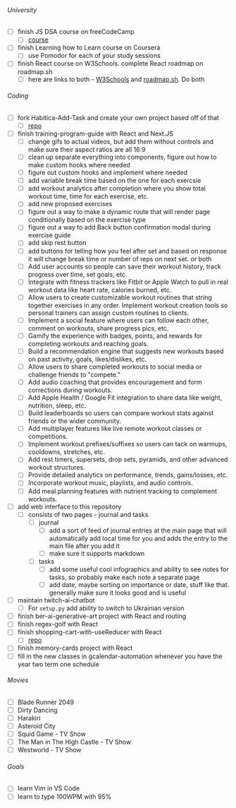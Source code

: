 ###### University

- [ ] finish JS DSA course on freeCodeCamp
  - [ ] [course](https://www.freecodecamp.org/learn/javascript-algorithms-and-data-structures/regular-expressions/match-beginning-string-patterns)
- [ ] finish Learning how to Learn course on Coursera
  - [ ] use Pomodor for each of your study sessions
- [ ] finish React course on W3Schools. complete React roadmap on roadmap.sh
  - [ ] here are links to both - [W3Schools](https://www.w3schools.com/react/) and [roadmap.sh](https://roadmap.sh/react). Do both

###### Coding

- [ ] fork Habitica-Add-Task and create your own project based off of that
  - [ ] [repo](https://github.com/sardach/Habitica-Add-Task/tree/main)
- [ ] finish training-program-guide with React and Next.JS
  - [ ] change gifs to actual videos, but add them without controls and make sure their aspect ratios are all 16:9
  - [ ] clean up separate everything into components, figure out how to make custom hooks where needed
  - [ ] figure out custom hooks and implement where needed
  - [ ] add variable break time based on the one for each exercsie
  - [ ] add workout analytics after completion where you show total workout time, time for each exercise, etc.
  - [ ] add new proposed exercises
  - [ ] figure out a way to make a dynamic route that will render page conditionally based on the exercise type
  - [ ] figure out a way to add Back button confirmation modal during exercise guide
  - [ ] add skip rest button
  - [ ] add buttons for telling how you feel after set and based on response it will change break time or number of reps on next set. or both
  - [ ] Add user accounts so people can save their workout history, track progress over time, set goals, etc.
  - [ ] Integrate with fitness trackers like Fitbit or Apple Watch to pull in real workout data like heart rate, calories burned, etc.
  - [ ] Allow users to create customizable workout routines that string together exercises in any order. Implement workout creation tools so personal trainers can assign custom routines to clients.
  - [ ] Implement a social feature where users can follow each other, comment on workouts, share progress pics, etc.
  - [ ] Gamify the experience with badges, points, and rewards for completing workouts and reaching goals.
  - [ ] Build a recommendation engine that suggests new workouts based on past activity, goals, likes/dislikes, etc.
  - [ ] Allow users to share completed workouts to social media or challenge friends to "compete."
  - [ ] Add audio coaching that provides encouragement and form corrections during workouts.
  - [ ] Add Apple Health / Google Fit integration to share data like weight, nutrition, sleep, etc.
  - [ ] Build leaderboards so users can compare workout stats against friends or the wider community.
  - [ ] Add multiplayer features like live remote workout classes or competitions.
  - [ ] Implement workout prefixes/suffixes so users can tack on warmups, cooldowns, stretches, etc.
  - [ ] Add rest timers, supersets, drop sets, pyramids, and other advanced workout structures.
  - [ ] Provide detailed analytics on performance, trends, gains/losses, etc.
  - [ ] Incorporate workout music, playlists, and audio controls.
  - [ ] Add meal planning features with nutrient tracking to complement workouts.
- [ ] add web interface to this repository
  - [ ] consists of two pages - journal and tasks
    - [ ] journal
      - [ ] add a sort of feed of journal entries at the main page that will automatically add local time for you and adds the entry to the main file after you add it
      - [ ] make sure it supports markdown
    - [ ] tasks
      - [ ] add some useful cool infographics and ability to see notes for tasks, so probably make each note a separate page
      - [ ] add date, maybe sorting on importance or date, stuff like that. generally make sure it looks good and is useful
- [ ] maintain twitch-ai-chatbot
  - [ ] For `setup.py` add ability to switch to Ukrainian version
- [ ] finish ber-ai-generative-art project with React and routing
- [ ] finish regex-golf with React
- [ ] finish shopping-cart-with-useReducer with React
  - [ ] [repo](https://github.com/seesmof/shopping-cart-with-useReducer)
- [ ] finish memory-cards project with React
- [ ] fill in the new classes in gcalendar-automation whenever you have the year two term one schedule

###### Movies

- [ ] Blade Runner 2049
- [ ] Dirty Dancing
- [ ] Harakiri
- [ ] Asteroid City
- [ ] Squid Game - TV Show
- [ ] The Man in The High Castle - TV Show
- [ ] Westworld - TV Show

###### Goals

- [ ] learn Vim in VS Code
- [ ] learn to type 100WPM with 95%
